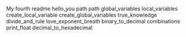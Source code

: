 My fourth readme
hello_you
path
path
global_variables
local_variables
create_local_variable
create_global_variables
true_knowledge
divide_and_rule
love_exponent_breath
binary_to_decimal
combinations
print_float
decimal_to_hexadecimal

